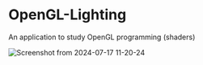 # OpenGL-Lighting
An application to study OpenGL programming (shaders)

![Screenshot from 2024-07-17 11-20-24](https://github.com/user-attachments/assets/0a0075e5-8fe0-4508-a8ed-ee63837b107b)
